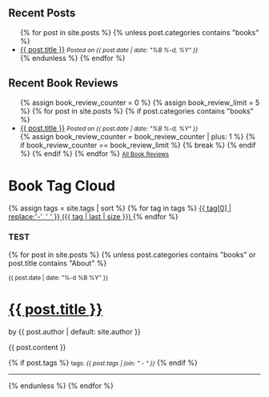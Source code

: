 ## Recent Posts
<ul>
  {% for post in site.posts %}
    {% unless post.categories contains "books" %}
    <li>
      <a href="{{ post.url | relative_url }}">{{ post.title }}</a> <small><em>Posted on {{ post.date | date: "%B %-d, %Y" }}</em></small>
    </li>
    {% endunless %}
  {% endfor %}
</ul>

## Recent Book Reviews
<ul>
  {% assign book_review_counter = 0 %}
  {% assign book_review_limit = 5 %}
  {% for post in site.posts %}
    {% if post.categories contains "books" %}
    <li>
      <a href="{{ post.url | relative_url }}">{{ post.title }}</a> <small><em>Posted on {{ post.date | date: "%B %-d, %Y" }}</em></small>
    </li>
    {% assign book_review_counter = book_review_counter | plus: 1 %}
      {% if book_review_counter == book_review_limit %}
        {% break %}
      {% endif %}
    {% endif %}
  {% endfor %}
  <small><a href="/books">All Book Reviews</a></small>
</ul>


<h1>Book Tag Cloud</h1>
{% assign tags = site.tags | sort %}
{% for tag in tags %}
 <span class="site-tag">
    <a href="/tag/{{ tag | first | slugify }}/"
        style="font-size: {{ tag | last | size  |  times: 4 | plus: 80  }}%">
            {{ tag[0] | replace:'-', ' ' }} ({{ tag | last | size }})
    </a>
</span>
{% endfor %}

### TEST

{% for post in site.posts %}
    {% unless post.categories contains "books" or post.title contains "About" %}

<small>{{ post.date | date: "%-d %B %Y" }}</small>
# <a href="{{ post.url | relative_url }}" class="blog-post">{{ post.title }}</a>

<p class="view">by {{ post.author | default: site.author }}</p>

{{ post.content }}

{% if post.tags %}
  <small>tags: <em>{{ post.tags | join: "</em> - <em>" }}</em></small>
{% endif %}
<hr>
    {% endunless %}
  {% endfor %}
